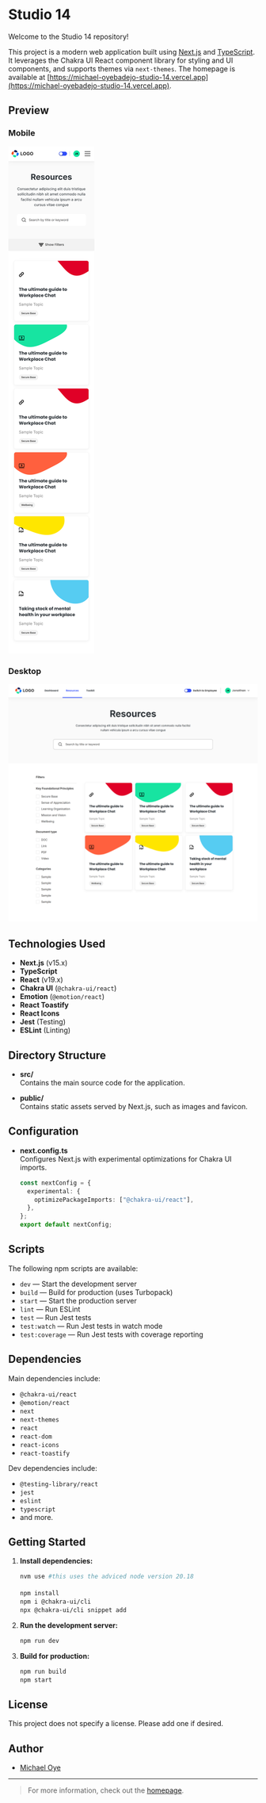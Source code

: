 # Studio 14

Welcome to the Studio 14 repository!

This project is a modern web application built using [Next.js](https://nextjs.org/) and [TypeScript](https://www.typescriptlang.org/). It leverages the Chakra UI React component library for styling and UI components, and supports themes via `next-themes`. The homepage is available at [https://michael-oyebadejo-studio-14.vercel.app](https://michael-oyebadejo-studio-14.vercel.app).

## Preview

### Mobile
![Mobile Preview](./michael-oyebadejo-studio-14-mobile.png)

### Desktop
![Desktop Preview](./michael-oyebadejo-studio-14.png)

## Technologies Used

- **Next.js** (v15.x)
- **TypeScript**
- **React** (v19.x)
- **Chakra UI** (`@chakra-ui/react`)
- **Emotion** (`@emotion/react`)
- **React Toastify**
- **React Icons**
- **Jest** (Testing)
- **ESLint** (Linting)

## Directory Structure

- **src/**  
  Contains the main source code for the application.

- **public/**  
  Contains static assets served by Next.js, such as images and favicon.

## Configuration

- **next.config.ts**  
  Configures Next.js with experimental optimizations for Chakra UI imports.

  ```typescript
  const nextConfig = {
    experimental: {
      optimizePackageImports: ["@chakra-ui/react"],
    },
  };
  export default nextConfig;
  ```

## Scripts

The following npm scripts are available:

- `dev` — Start the development server
- `build` — Build for production (uses Turbopack)
- `start` — Start the production server
- `lint` — Run ESLint
- `test` — Run Jest tests
- `test:watch` — Run Jest tests in watch mode
- `test:coverage` — Run Jest tests with coverage reporting

## Dependencies

Main dependencies include:

- `@chakra-ui/react`
- `@emotion/react`
- `next`
- `next-themes`
- `react`
- `react-dom`
- `react-icons`
- `react-toastify`

Dev dependencies include:

- `@testing-library/react`
- `jest`
- `eslint`
- `typescript`
- and more.

## Getting Started

1. **Install dependencies:**
   ```bash
   nvm use #this uses the adviced node version 20.18

   npm install
   npm i @chakra-ui/cli
   npx @chakra-ui/cli snippet add
   ```
2. **Run the development server:**
   ```bash
   npm run dev
   ```

3. **Build for production:**
   ```bash
   npm run build
   npm start
   ```

## License

This project does not specify a license. Please add one if desired.

## Author

- [Michael Oye](https://github.com/Michaeloye)

---

> For more information, check out the [homepage](https://michael-oyebadejo-studio-14.vercel.app).

